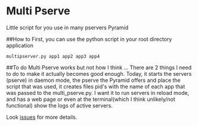 Multi Pserve
=

Little script for you use in many pservers Pyramid


##How to
First, you can use the python script in your root directory application

    multipserver.py app1 app2 app3 app4

##To do
Multi Pserve works but not how I think ... There are 2 things I need to do to make it actually becomes good enough. Today, it starts the servers (pserve) in daemon mode, the pserve the Pyramid offers and place the script that was used, it creates files pid's with the name of each app that was passed to the multi_pserve.py. I want it to run servers in reload mode, and has a web page or even at the terminal(which I think unlikely/not functional) show the logs of active servers.


Look [issues](https://github.com/marioidival/multi_pserve/issues) for more details.
